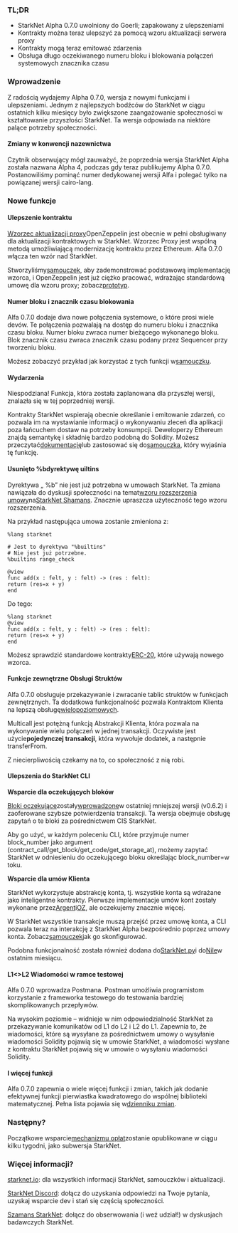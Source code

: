 ### TL;DR

* StarkNet Alpha 0.7.0 uwolniony do Goerli; zapakowany z ulepszeniami
* Kontrakty można teraz ulepszyć za pomocą wzoru aktualizacji serwera proxy
* Kontrakty mogą teraz emitować zdarzenia
* Obsługa długo oczekiwanego numeru bloku i blokowania połączeń systemowych znacznika czasu

### Wprowadzenie

Z radością wydajemy Alpha 0.7.0, wersja z nowymi funkcjami i ulepszeniami. Jednym z najlepszych bodźców do StarkNet w ciągu ostatnich kilku miesięcy było zwiększone zaangażowanie społeczności w kształtowanie przyszłości StarkNet. Ta wersja odpowiada na niektóre palące potrzeby społeczności.

#### Zmiany w konwencji nazewnictwa

Czytnik obserwujący mógł zauważyć, że poprzednia wersja StarkNet Alpha została nazwana Alpha 4, podczas gdy teraz publikujemy Alpha 0.7.0. Postanowiliśmy pominąć numer dedykowanej wersji Alfa i polegać tylko na powiązanej wersji cairo-lang.

### Nowe funkcje

#### Ulepszenie kontraktu

[Wzorzec aktualizacji proxy](https://docs.openzeppelin.com/upgrades-plugins/1.x/proxies)OpenZeppelin jest obecnie w pełni obsługiwany dla aktualizacji kontraktowych w StarkNet. Wzorzec Proxy jest wspólną metodą umożliwiającą modernizację kontraktu przez Ethereum. Alfa 0.7.0 włącza ten wzór nad StarkNet.

Stworzyliśmy[samouczek](https://starknet.io/docs/hello_starknet/default_entrypoint.html), aby zademonstrować podstawową implementację wzorca, i OpenZeppelin jest już ciężko pracować, wdrażając standardową umowę dla wzoru proxy; zobacz[prototyp](https://github.com/OpenZeppelin/cairo-contracts/pull/129).

#### Numer bloku i znacznik czasu blokowania

Alfa 0.7.0 dodaje dwa nowe połączenia systemowe, o które prosi wiele devów. Te połączenia pozwalają na dostęp do numeru bloku i znacznika czasu bloku. Numer bloku zwraca numer bieżącego wykonanego bloku. Blok znacznik czasu zwraca znacznik czasu podany przez Sequencer przy tworzeniu bloku.

Możesz zobaczyć przykład jak korzystać z tych funkcji w[samouczku](https://starknet.io/docs/hello_starknet/more_features.html#block-number-and-timestamp).

#### Wydarzenia

Niespodziana! Funkcja, która została zaplanowana dla przyszłej wersji, znalazła się w tej poprzedniej wersji.

Kontrakty StarkNet wspierają obecnie określanie i emitowanie zdarzeń, co pozwala im na wystawianie informacji o wykonywaniu zleceń dla aplikacji poza łańcuchem dostaw na potrzeby konsumpcji. Deweloperzy Ethereum znajdą semantykę i składnię bardzo podobną do Solidity. Możesz przeczytać[dokumentację](https://starknet.io/documentation/events/)lub zastosować się do[samouczka](https://starknet.io/docs/hello_starknet/events.html), który wyjaśnia tę funkcję.

#### Usunięto %bdyrektywę uiltins

Dyrektywa „ %b” nie jest już potrzebna w umowach StarkNet. Ta zmiana nawiązała do dyskusji społeczności na temat[wzoru rozszerzenia umowy](https://community.starknet.io/t/contract-extensibility-pattern/210)na[StarkNet Shamans](https://community.starknet.io/). Znacznie upraszcza użyteczność tego wzoru rozszerzenia.

Na przykład następująca umowa zostanie zmieniona z:

```
%lang starknet

# Jest to dyrektywa "%builtins"
# Nie jest już potrzebne.
%builtins range_check

@view
func add(x : felt, y : felt) -> (res : felt):
return (res=x + y)
end
```

Do tego:

```
%lang starknet
@view
func add(x : felt, y : felt) -> (res : felt):
return (res=x + y)
end
```

Możesz sprawdzić standardowe kontrakty[ERC-20](https://github.com/OpenZeppelin/cairo-contracts/tree/main/contracts/token), które używają nowego wzorca.

#### Funkcje zewnętrzne Obsługi Struktów

Alfa 0.7.0 obsługuje przekazywanie i zwracanie tablic struktów w funkcjach zewnętrznych. Ta dodatkowa funkcjonalność pozwala Kontraktom Klienta na lepszą obsługę[wielopoziomowych](https://github.com/OpenZeppelin/cairo-contracts/pull/73#discussion_r753535751).

Multicall jest potężną funkcją Abstrakcji Klienta, która pozwala na wykonywanie wielu połączeń w jednej transakcji. Oczywiste jest użycie**pojedynczej transakcji**, która wywołuje dodatek, a następnie transferFrom.

Z niecierpliwością czekamy na to, co społeczność z nią robi.

#### Ulepszenia do StarkNet CLI

**Wsparcie dla oczekujących bloków**

[Bloki oczekujące](https://starknet.io/documentation/block-structure-and-hash/#pending_block)zostały[wprowadzone](https://community.starknet.io/t/cairo-v0-6-2-api-change-pending-block/195)w ostatniej mniejszej wersji (v0.6.2) i zaoferowane szybsze potwierdzenia transakcji. Ta wersja obejmuje obsługę zapytań o te bloki za pośrednictwem CIS StarkNet.

Aby go użyć, w każdym poleceniu CLI, które przyjmuje numer block_number jako argument (contract_call/get_block/get_code/get_storage_at), możemy zapytać StarkNet w odniesieniu do oczekującego bloku określając block_number=w toku.

**Wsparcie dla umów Klienta**

StarkNet wykorzystuje abstrakcję konta, tj. wszystkie konta są wdrażane jako inteligentne kontrakty. Pierwsze implementacje umów kont zostały wykonane przez[Argent](https://github.com/argentlabs/argent-contracts-starknet)i[OZ](https://github.com/OpenZeppelin/cairo-contracts/blob/main/contracts/Account.cairo), ale oczekujemy znacznie więcej.

W StarkNet wszystkie transakcje muszą przejść przez umowę konta, a CLI pozwala teraz na interakcję z StarkNet Alpha bezpośrednio poprzez umowy konta. Zobacz[samouczek](https://starknet.io/docs/hello_starknet/account_setup.html#setting-up-a-starknet-account)jak go skonfigurować.

Podobna funkcjonalność została również dodana do[StarkNet.py](https://github.com/software-mansion/starknet.py/)i do[Nile](https://github.com/OpenZeppelin/nile)w ostatnim miesiącu.

#### L1<>L2 Wiadomości w ramce testowej

Alfa 0.7.0 wprowadza Postmana. Postman umożliwia programistom korzystanie z frameworka testowego do testowania bardziej skomplikowanych przepływów.

Na wysokim poziomie – widnieje w nim odpowiedzialność StarkNet za przekazywanie komunikatów od L1 do L2 i L2 do L1. Zapewnia to, że wiadomości, które są wysyłane za pośrednictwem umowy o wysyłanie wiadomości Solidity pojawią się w umowie StarkNet, a wiadomości wysłane z kontraktu StarkNet pojawią się w umowie o wysyłaniu wiadomości Solidity.

#### I więcej funkcji

Alfa 0.7.0 zapewnia o wiele więcej funkcji i zmian, takich jak dodanie efektywnej funkcji pierwiastka kwadratowego do wspólnej biblioteki matematycznej. Pełna lista pojawia się w[dzienniku zmian](https://github.com/starkware-libs/cairo-lang/releases/tag/v0.7.0).

### Następny?

Początkowe wsparcie[mechanizmu opłat](https://community.starknet.io/t/fees-in-starknet-alpha/286/29)zostanie opublikowane w ciągu kilku tygodni, jako subwersja StarkNet.

### Więcej informacji?

[starknet.io](https://starknet.io/): dla wszystkich informacji StarkNet, samouczków i aktualizacji.

[StarkNet Discord](https://discord.gg/uJ9HZTUk2Y): dołącz do uzyskania odpowiedzi na Twoje pytania, uzyskaj wsparcie dev i stań się częścią społeczności.

[Szamans StarkNet](https://community.starknet.io/): dołącz do obserwowania (i weź udział!) w dyskusjach badawczych StarkNet.